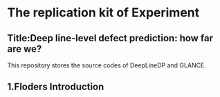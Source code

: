 # The replication kit of Experiment
## Title:Deep line-level defect prediction: how far are we?
This repository stores the source codes of DeepLineDP and GLANCE.
## 1.Floders Introduction

